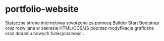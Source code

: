 # portfolio-website
Statyczna strona internetowa stworzona za pomocą Builder Start Bootstrap oraz rozwijana w zakresie HTML/CCS/JS poprzez modyfikacje graficzne oraz dodaniu nowych funkcjonalności. 
